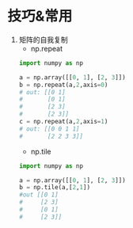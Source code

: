 
# 技巧&常用

1. 矩阵的自我复制
   * np.repeat
    ```python
    import numpy as np

    a = np.array([[0, 1], [2, 3]])
    b = np.repeat(a,2,axis=0)
    # out: [[0 1]
    #       [0 1]
    #       [2 3]
    #       [2 3]]
    c = np.repeat(a,2,axis=1)
    # out: [[0 0 1 1]
    #       [2 2 3 3]]
    ```
   * np.tile
    ```python
    import numpy as np

    a = np.array([[0, 1], [2, 3]])
    b = np.tile(a,[2,1])
    #out [[0 1]
    #     [2 3]
    #     [0 1]
    #     [2 3]]
    ```